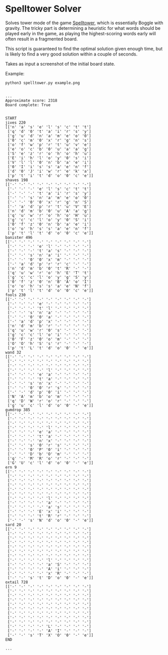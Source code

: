 Spelltower Solver
=================

Solves tower mode of the game [Spelltower](http://spelltower.com/), which is essentially Boggle with gravity. The tricky part is determining a heuristic for what words should be played early in the game, as playing the highest-scoring words early will often result in a fragmented board.

This script is guaranteed to find the optimal solution given enough time, but is likely to find a very good solution within a couple of seconds.

Takes as input a screenshot of the initial board state.

Example:

    python3 spelltower.py example.png


    ...
    Approximate score: 2318
    Board complete: True


    START
    jives 220
    [['n' 'a' 's' 'e' 'l' 's' 'c' 't' 't']
     ['q' 'd' '0' 't' 'a' 'i' 'r' 's' 'y']
     ['g' 'u' 'd' 'n' 'a' 'm' 'e' 'o' '0']
     ['0' 'c' 'm' '0' 'x' 'r' 'g' 'n' 's']
     ['o' 'f' 'w' 'p' 'r' 't' 'u' 'v' 'e']
     ['e' 'o' 'c' 'b' '0' 'u' 'a' 'a' 'g']
     ['S' 'e' 'z' 'r' 'o' 'h' 'o' 'h' 'u']
     ['E' 'i' 'h' 'l' 'o' 'y' '0' 's' 'i']
     ['V' 'l' 'l' '0' 'n' 'b' 'a' 'e' 'i']
     ['0' 'I' 'i' 's' 's' 'a' 'e' 'n' 'f']
     ['d' '0' 'J' 'i' 'w' 'r' 'e' 'k' 'a']
     ['p' 't' 'i' 't' 'd' 'o' '0' 'c' 'e']]
    shaves 198
    [['-' '-' '-' '-' '-' '-' '-' '-' '-']
     ['-' '-' '-' 'e' 'l' 's' 'c' 't' 't']
     ['-' '-' '-' 't' 'a' 'i' 'r' 's' 'y']
     ['-' '-' 's' 'n' 'a' 'm' 'e' 'o' '0']
     ['-' '-' '0' '0' 'x' 'r' 'g' 'n' 'S']
     ['-' 'a' 'd' 'p' 'r' 't' 'u' 'V' 'E']
     ['n' 'd' 'm' 'b' '0' 'u' 'A' 'a' 'g']
     ['q' 'u' 'w' 'r' 'o' 'h' 'o' 'H' 'u']
     ['g' 'c' 'c' 'l' 'o' 'y' '0' 'S' 'i']
     ['0' 'f' 'z' '0' 'n' 'b' 'a' 'e' 'i']
     ['o' 'o' 'h' 's' 's' 'a' 'e' 'n' 'f']
     ['p' 't' 'l' 't' 'd' 'o' '0' 'c' 'e']]
    banister 496
    [['-' '-' '-' '-' '-' '-' '-' '-' '-']
     ['-' '-' '-' 'e' 'l' '-' '-' '-' '-']
     ['-' '-' '-' 't' 'a' 's' '-' '-' '-']
     ['-' '-' 's' 'n' 'a' 'i' '-' '-' '-']
     ['-' '-' '0' '0' 'x' 'm' '-' '-' '-']
     ['-' 'a' 'd' 'p' 'r' 'r' 'c' '-' '-']
     ['n' 'd' 'm' 'b' '0' 't' 'R' '-' '-']
     ['q' 'u' 'w' 'r' 'o' 'h' 'E' 'T' 't']
     ['g' 'c' 'c' 'l' 'o' 'y' 'g' 'S' 'y']
     ['0' 'f' 'z' '0' 'n' 'B' 'A' 'o' 'I']
     ['o' 'o' 'h' 's' 's' 'a' 'e' 'N' 'f']
     ['p' 't' 'l' 't' 'd' 'o' '0' 'c' 'e']]
    fools 230
    [['-' '-' '-' '-' '-' '-' '-' '-' '-']
     ['-' '-' '-' 'e' '-' '-' '-' '-' '-']
     ['-' '-' '-' 't' 'l' '-' '-' '-' '-']
     ['-' '-' 's' 'n' 'a' '-' '-' '-' '-']
     ['-' '-' '0' '0' 'a' '-' '-' '-' '-']
     ['-' 'a' 'd' 'p' 'x' '-' '-' '-' '-']
     ['n' 'd' 'm' 'b' 'r' '-' '-' '-' '-']
     ['q' 'u' 'w' 'r' '0' 's' '-' '-' '-']
     ['g' 'c' 'c' 'l' 'o' 'i' '-' '-' '-']
     ['0' 'F' 'z' '0' 'o' 'm' '-' '-' '-']
     ['O' 'O' 'h' 'S' 's' 'r' '-' '-' '-']
     ['p' 't' 'L' 't' 'd' 'o' '0' '-' 'e']]
    wand 32
    [['-' '-' '-' '-' '-' '-' '-' '-' '-']
     ['-' '-' '-' '-' '-' '-' '-' '-' '-']
     ['-' '-' '-' '-' '-' '-' '-' '-' '-']
     ['-' '-' '-' '-' 'l' '-' '-' '-' '-']
     ['-' '-' '-' 'e' 'a' '-' '-' '-' '-']
     ['-' '-' '-' 't' 'a' '-' '-' '-' '-']
     ['-' '-' 's' 'n' 'x' '-' '-' '-' '-']
     ['-' '-' '0' '0' 'r' 's' '-' '-' '-']
     ['-' '-' 'd' 'p' '0' 'i' '-' '-' '-']
     ['N' 'A' 'm' 'b' 'o' 'm' '-' '-' '-']
     ['q' 'D' 'W' 'r' 'o' 'r' '-' '-' '-']
     ['g' 'u' 'c' 'l' 'd' 'o' '0' '-' 'e']]
    gumdrop 385
    [['-' '-' '-' '-' '-' '-' '-' '-' '-']
     ['-' '-' '-' '-' '-' '-' '-' '-' '-']
     ['-' '-' '-' '-' '-' '-' '-' '-' '-']
     ['-' '-' '-' '-' 'l' '-' '-' '-' '-']
     ['-' '-' '-' 'e' 'a' '-' '-' '-' '-']
     ['-' '-' '-' 't' 'a' '-' '-' '-' '-']
     ['-' '-' '-' 'n' 'x' '-' '-' '-' '-']
     ['-' '-' 's' '0' 'r' 's' '-' '-' '-']
     ['-' '-' '0' 'P' '0' 'i' '-' '-' '-']
     ['-' '-' 'D' 'b' 'O' 'm' '-' '-' '-']
     ['q' '-' 'M' 'R' 'o' 'r' '-' '-' '-']
     ['G' 'U' 'c' 'l' 'd' 'o' '0' '-' 'e']]
    ern 9
    [['-' '-' '-' '-' '-' '-' '-' '-' '-']
     ['-' '-' '-' '-' '-' '-' '-' '-' '-']
     ['-' '-' '-' '-' '-' '-' '-' '-' '-']
     ['-' '-' '-' '-' '-' '-' '-' '-' '-']
     ['-' '-' '-' '-' '-' '-' '-' '-' '-']
     ['-' '-' '-' '-' '-' '-' '-' '-' '-']
     ['-' '-' '-' '-' 'l' '-' '-' '-' '-']
     ['-' '-' '-' '-' 'a' '-' '-' '-' '-']
     ['-' '-' '-' '-' 'a' 's' '-' '-' '-']
     ['-' '-' '-' 'E' 'x' 'i' '-' '-' '-']
     ['-' '-' '-' 't' 'R' 'r' '-' '-' '-']
     ['-' '-' 's' 'N' 'd' 'o' '0' '-' 'e']]
    sard 20
    [['-' '-' '-' '-' '-' '-' '-' '-' '-']
     ['-' '-' '-' '-' '-' '-' '-' '-' '-']
     ['-' '-' '-' '-' '-' '-' '-' '-' '-']
     ['-' '-' '-' '-' '-' '-' '-' '-' '-']
     ['-' '-' '-' '-' '-' '-' '-' '-' '-']
     ['-' '-' '-' '-' '-' '-' '-' '-' '-']
     ['-' '-' '-' '-' '-' '-' '-' '-' '-']
     ['-' '-' '-' '-' 'l' '-' '-' '-' '-']
     ['-' '-' '-' '-' 'a' 'S' '-' '-' '-']
     ['-' '-' '-' '-' 'A' 'i' '-' '-' '-']
     ['-' '-' '-' '-' 'x' 'R' '-' '-' '-']
     ['-' '-' 's' 't' 'D' 'o' '0' '-' 'e']]
    oxtail 728
    [['-' '-' '-' '-' '-' '-' '-' '-' '-']
     ['-' '-' '-' '-' '-' '-' '-' '-' '-']
     ['-' '-' '-' '-' '-' '-' '-' '-' '-']
     ['-' '-' '-' '-' '-' '-' '-' '-' '-']
     ['-' '-' '-' '-' '-' '-' '-' '-' '-']
     ['-' '-' '-' '-' '-' '-' '-' '-' '-']
     ['-' '-' '-' '-' '-' '-' '-' '-' '-']
     ['-' '-' '-' '-' '-' '-' '-' '-' '-']
     ['-' '-' '-' '-' '-' '-' '-' '-' '-']
     ['-' '-' '-' '-' 'L' '-' '-' '-' '-']
     ['-' '-' '-' '-' 'A' 'I' '-' '-' '-']
     ['-' '-' 's' 'T' 'X' 'O' '0' '-' 'e']]
    END

    ...